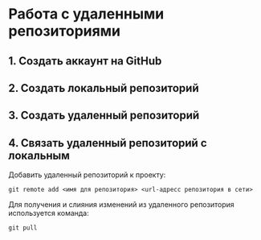 # **Работа с удаленными репозиториями**
## 1. Создать аккаунт на GitHub
## 2. Создать локальный репозиторий
## 3. Создать удаленный репозиторий 
## 4. Связать удаленный репозиторий с локальным 

Добавить удаленный репозиторий к проекту:
```
git remote add <имя для репозитория> <url-адресс репозитория в сети> 
```
Для получения и слияния изменений из удаленного репозитория используется команда: 
```
git pull
```
